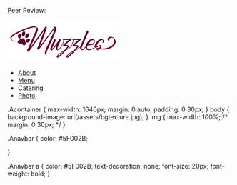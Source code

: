 Peer Review:




<!doctype html>
<html lang="en">

<head>
    <meta charset="utf-8">
    <meta name="viewport" content="width=device-width, initial-scale=1">
    <title>Menu</title>
    <link href="https://cdn.jsdelivr.net/npm/bootstrap@5.3.2/dist/css/bootstrap.min.css" rel="stylesheet"
        integrity="sha384-T3c6CoIi6uLrA9TneNEoa7RxnatzjcDSCmG1MXxSR1GAsXEV/Dwwykc2MPK8M2HN" crossorigin="anonymous">
    <link rel="stylesheet" href="../style/styles.css">
</head>

<body>
       <nav class="Anavbar">
      <div class="Acontainer">
        <div class="Alogo">
            <img src="/assets/MuzzlesLogo.png" alt="">
        </div>
        <ul class="nav">
          <li>
            <a href="#">About</a>
          </li>
          <li>
            <a href="#">Menu</a>
          </li>
          <li>
            <a href="#">Catering</a>
          </li>
          <li>
            <a href="#">Photo</a>
          </li>
        </ul>
      </div>
    </nav>




.Acontainer {
    max-width: 1640px;
    margin: 0 auto;
    padding: 0 30px;
}
body {
    background-image: url(/assets/bgtexture.jpg);
}
img {
    max-width: 100%;
    /* margin: 0 30px; */
}

.Anavbar {
    color: #5F002B;
   
}

.Anavbar a {
    color: #5F002B;
    text-decoration: none;
    font-size: 20px;
    font-weight: bold;
}